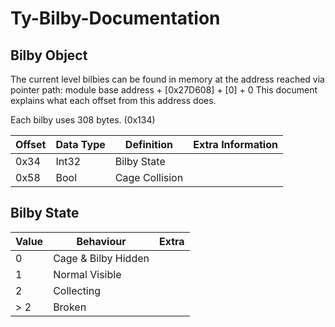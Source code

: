# Ty-Bilby-Documentation

## Bilby Object

The current level bilbies can be found in memory at the address reached via pointer path: module base address + [0x27D608] + [0] + 0
This document explains what each offset from this address does.

Each bilby uses 308 bytes. (0x134)

|Offset|Data Type|Definition|Extra Information|
|---|---|---|---|
|0x34|Int32|Bilby State||
|0x58|Bool|Cage Collision||

## Bilby State

|Value|Behaviour|Extra|
|---|---|---|
|0|Cage & Bilby Hidden||
|1|Normal Visible||
|2|Collecting||
|> 2|Broken||

